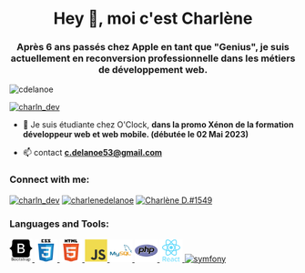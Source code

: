 # <h1 align="center">Hey 👋, moi c'est Charlène</h1>

<h3 align="center">Après 6 ans passés chez Apple en tant que "Genius", je suis actuellement en reconversion professionnelle dans les métiers de développement web.</h3>

<p align="left"> <img src="https://komarev.com/ghpvc/?username=cdelanoe&label=Profile%20views&color=0e75b6&style=flat" alt="cdelanoe" /> </p>

<p align="left"> <a href="https://twitter.com/charln_dev" target="blank"><img src="https://img.shields.io/twitter/follow/charln_dev?logo=twitter&style=for-the-badge" alt="charln_dev" /></a> </p>

- 🌱 Je suis étudiante chez O'Clock, **dans la promo Xénon de la formation développeur web et web mobile. (débutée le 02 Mai 2023)**

- 📫 contact **c.delanoe53@gmail.com**

<h3 align="left">Connect with me:</h3>
<p align="left">
<a href="https://twitter.com/charln_dev" target="blank"><img align="center" src="https://raw.githubusercontent.com/rahuldkjain/github-profile-readme-generator/master/src/images/icons/Social/twitter.svg" alt="charln_dev" height="30" width="40" /></a>
<a href="https://linkedin.com/in/charlenedelanoe" target="blank"><img align="center" src="https://raw.githubusercontent.com/rahuldkjain/github-profile-readme-generator/master/src/images/icons/Social/linked-in-alt.svg" alt="charlenedelanoe" height="30" width="40" /></a>
<a href="https://discord.gg/Charlène D.#1549" target="blank"><img align="center" src="https://raw.githubusercontent.com/rahuldkjain/github-profile-readme-generator/master/src/images/icons/Social/discord.svg" alt="Charlène D.#1549" height="30" width="40" /></a>
</p>

<h3 align="left">Languages and Tools:</h3>
<p align="left"> <a href="https://getbootstrap.com" target="_blank" rel="noreferrer"> <img src="https://raw.githubusercontent.com/devicons/devicon/master/icons/bootstrap/bootstrap-plain-wordmark.svg" alt="bootstrap" width="40" height="40"/> </a> <a href="https://www.w3schools.com/css/" target="_blank" rel="noreferrer"> <img src="https://raw.githubusercontent.com/devicons/devicon/master/icons/css3/css3-original-wordmark.svg" alt="css3" width="40" height="40"/> </a> <a href="https://www.w3.org/html/" target="_blank" rel="noreferrer"> <img src="https://raw.githubusercontent.com/devicons/devicon/master/icons/html5/html5-original-wordmark.svg" alt="html5" width="40" height="40"/> </a> <a href="https://developer.mozilla.org/en-US/docs/Web/JavaScript" target="_blank" rel="noreferrer"> <img src="https://raw.githubusercontent.com/devicons/devicon/master/icons/javascript/javascript-original.svg" alt="javascript" width="40" height="40"/> </a> <a href="https://www.mysql.com/" target="_blank" rel="noreferrer"> <img src="https://raw.githubusercontent.com/devicons/devicon/master/icons/mysql/mysql-original-wordmark.svg" alt="mysql" width="40" height="40"/> </a> <a href="https://www.php.net" target="_blank" rel="noreferrer"> <img src="https://raw.githubusercontent.com/devicons/devicon/master/icons/php/php-original.svg" alt="php" width="40" height="40"/> </a> <a href="https://reactjs.org/" target="_blank" rel="noreferrer"> <img src="https://raw.githubusercontent.com/devicons/devicon/master/icons/react/react-original-wordmark.svg" alt="react" width="40" height="40"/> </a> <a href="https://symfony.com" target="_blank" rel="noreferrer"> <img src="https://symfony.com/logos/symfony_black_03.svg" alt="symfony" width="40" height="40"/> </a> </p>
